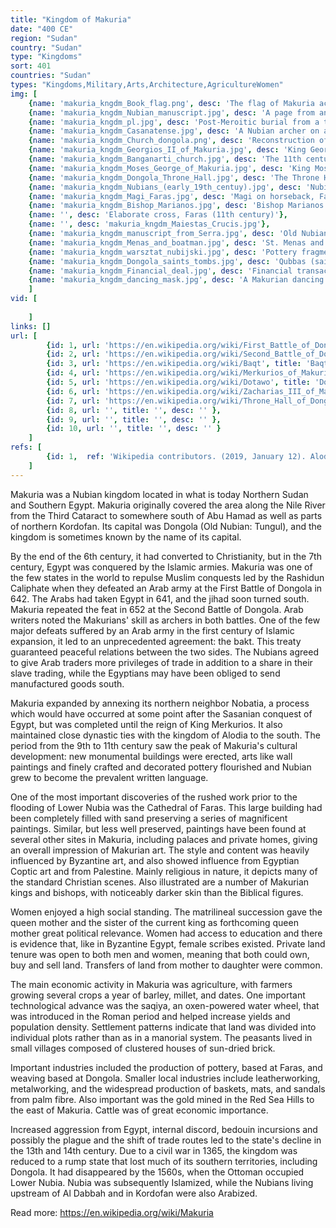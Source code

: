 ```yaml
---
title: "Kingdom of Makuria"
date: "400 CE"
region: "Sudan"
country: "Sudan" 
type: "Kingdoms"
sort: 401
countries: "Sudan"
types: "Kingdoms,Military,Arts,Architecture,AgricultureWomen"
img: [
    {name: 'makuria_kngdm_Book_flag.png', desc: 'The flag of Makuria according to the Book of Knowledge of All Kingdoms'},
    {name: 'makuria_kngdm_Nubian_manuscript.jpg', desc: 'A page from an Old Nubian translation of Liber Institutionis Michaelis Archangelis from the 9th–10th century, found at Qasr Ibrim, now housed in the British Museum. The name of Michael appears in red.'},
    {name: 'makuria_kngdm_pl.jpg', desc: 'Post-Meroitic burial from a tumulus near the 4th Nile cataract'},
    {name: 'makuria_kngdm_Casanatense.jpg', desc: 'A Nubian archer on a Portuguese manuscript from the 16th century'},
    {name: 'makuria_kngdm_Church_dongola.png', desc: 'Reconstruction of the 9th century "Cruciform Church" of Dongola, the largest church in the kingdom'},
    {name: 'makuria_kngdm_Georgios_II_of_Makuria.jpg', desc: 'King Georgios III (r. late 10th century)'},
    {name: 'makuria_kngdm_Banganarti_church.jpg', desc: 'The 11th century Banganarti church, initiated by Archbishop Georgios'},
    {name: 'makuria_kngdm_Moses_George_of_Makuria.jpg', desc: 'King Moses George (r. 1155-1190), who probably ruled over both Makuria and Alodia'},
    {name: 'makuria_kngdm_Dongola_Throne_Hall.jpg', desc: 'The Throne Hall of Dongola, which was converted into a mosque in 1317.'},
    {name: 'makuria_kngdm_Nubians_(early_19th_centuy).jpg', desc: 'Nubians of the early 19th century'},
    {name: 'makuria_kngdm_Magi_Faras.jpg', desc: 'Magi on horseback, Faras (late 10th–early 11th century'},
    {name: 'makuria_kngdm_Bishop_Marianos.jpg', desc: 'Bishop Marianos with Madonna and Christ Child, Faras (first half of the 11th century)'},
    {name: '', desc: 'Elaborate cross, Faras (11th century)'},
    {name: '', desc: 'makuria_kngdm_Maiestas_Crucis.jpg'},
    {name: 'makuria_kngdm_manuscript_from_Serra.jpg', desc: 'Old Nubian manuscript from Serra East (973) showing some richly robed individual'},
    {name: 'makuria_kngdm_Menas_and_boatman.jpg', desc: 'St. Menas and boatman on an Old Nubian manuscript found in E'},
    {name: 'makuria_kngdm_warsztat_nubijski.jpg', desc: 'Pottery fragment from Faras, c. 900.'},
    {name: 'makuria_kngdm_Dongola_saints_tombs.jpg', desc: 'Qubbas (saints tombs) in Dongola'},
    {name: 'makuria_kngdm_Financial_deal.jpg', desc: 'Financial transaction scene from Dongola (12th century)'},
    {name: 'makuria_kngdm_dancing_mask.jpg', desc: 'A Makurian dancing mask as depicted on a mural from Dongola.'},
    ]
vid: [
        
    ]
links: []
url: [
        {id: 1, url: 'https://en.wikipedia.org/wiki/First_Battle_of_Dongola', title: 'First Battle of Dongola', desc: 'The First Battle of Dongola was a battle between early Arab-Muslim forces of the Rashidun Caliphate and the Nubian-Christian forces of the Kingdom of Makuria in 642. The battle, which resulted in a Makurian victory, temporarily halted Arab incursions into Nubia and set the tone for an atmosphere of hostility between the two cultures until the culmination of the Second Battle of Dongola in 652.' },
        {id: 2, url: 'https://en.wikipedia.org/wiki/Second_Battle_of_Dongola', title: 'Second Battle of Dongola', desc: 'The Second Battle of Dongola or Siege of Dongola was a military engagement between early Arab-Egyptian forces of the Rashidun Caliphate and the Nubian-Christian forces of the kingdom of Makuria in 652. The battle ended Muslim expansion into Nubia, establishing trade and a historic peace between the Muslim world and a Christian nation. As a result, Makuria was able to grow into a regional power that would dominate Nubia for over the next 500 years.' },
        {id: 3, url: 'https://en.wikipedia.org/wiki/Baqt', title: 'Baqt', desc: 'The Baqt (or Bakt) was a 7th-century CE treaty between the Christian state of Makuria and the new Muslim rulers of Egypt. Lasting almost seven hundred years, it is by some measures the longest-lasting treaty in history. The name comes either from the Egyptian''s term for barter, or the Greco-Roman term for pact.' },
        {id: 4, url: 'https://en.wikipedia.org/wiki/Merkurios_of_Makuria', title: 'Merkurios of Makuria', desc: 'Merkurios (reigned 697 - ca. 722) was ruler of the Nubian kingdom of Makuria. Authorities believe that during his reign Makuria absorbed the Nubian kingdom of Nobatia.' },
        {id: 5, url: 'https://en.wikipedia.org/wiki/Dotawo', title: 'Dotawo', desc: 'Dotawo (Old Nubian: Lower Dau or Daw) was a kingdom that might have existed in the Beja Region of Lower Nubia (Northern Sudan and Southern Egypt) in the Middle Ages. It has long been known that a kingdom by this name is mentioned as existing during the collapse of the Kingdom of Makuria in the thirteenth century. It was reported to be one of the last surviving Christian states in the region.' },
        {id: 6, url: 'https://en.wikipedia.org/wiki/Zacharias_III_of_Makuria', title: 'Zacharias III of Makuria', desc: 'Zacharias III (Arabic: Zakarya ibn-Bahnas) (c. 822 – c. 854) was ruler of the Nubian kingdom of Makuria. In 833 he ceased paying the Baqt to the rulers of Egypt, and prepared to fight the Abbasid Caliph al-Mu''tasim (833-842) over the tribute. He sent his son Georgios (Arabic: Firaki) to renegotiate the terms, and al-Mu''tasim reduced the payment to once every third year. When the Beja refused to pay their tribute to the Abbasids in 854, the forces of Makuria joined with them in attacking Egypt. They slew the Egyptian working the emerald mines in the Eastern Desert, invaded Upper Egypt and pillaged Edfu, Esna and many other villages.' },
        {id: 7, url: 'https://en.wikipedia.org/wiki/Throne_Hall_of_Dongola', title: 'Throne Hall of Dongola', desc: 'The Throne Hall of Dongola, also known as the Mosque Building, is an archaeological site in Old Dongola, Sudan. It is a two-storey brick building situated on a rocky hill, overlooking the town and the Nile valley. It was originally built in the 9th century, serving as the richly adorned representative building of the Makurian kings.' },
        {id: 8, url: '', title: '', desc: '' },
        {id: 9, url: '', title: '', desc: '' },
        {id: 10, url: '', title: '', desc: '' }
    ]
refs: [
        {id: 1,  ref: 'Wikipedia contributors. (2019, January 12). Alodia. In Wikipedia, The Free Encyclopedia. Retrieved 19:53, February 3, 2019, from ', url: 'https://en.wikipedia.org/w/index.php?title=Alodia&oldid=878052780'}
    ]
---
```

Makuria was a Nubian kingdom located in what is today Northern Sudan and Southern Egypt. Makuria originally covered the area along the Nile River from the Third Cataract to somewhere south of Abu Hamad as well as parts of northern Kordofan. Its capital was Dongola (Old Nubian: Tungul), and the kingdom is sometimes known by the name of its capital.

By the end of the 6th century, it had converted to Christianity, but in the 7th century, Egypt was conquered by the Islamic armies. Makuria was one of the few states in the world to repulse Muslim conquests led by the Rashidun Caliphate when they defeated an Arab army at the First Battle of Dongola in 642. The Arabs had taken Egypt in 641, and the jihad soon turned south. Makuria repeated the feat in 652 at the Second Battle of Dongola. Arab writers noted the Makurians' skill as archers in both battles. One of the few major defeats suffered by an Arab army in the first century of Islamic expansion, it led to an unprecedented agreement: the bakt. This treaty guaranteed peaceful relations between the two sides. The Nubians agreed to give Arab traders more privileges of trade in addition to a share in their slave trading, while the Egyptians may have been obliged to send manufactured goods south.

Makuria expanded by annexing its northern neighbor Nobatia, a process which would have occurred at some point after the Sasanian conquest of Egypt, but was completed until the reign of King Merkurios. It also maintained close dynastic ties with the kingdom of Alodia to the south. The period from the 9th to 11th century saw the peak of Makuria's cultural development: new monumental buildings were erected, arts like wall paintings and finely crafted and decorated pottery flourished and Nubian grew to become the prevalent written language.

One of the most important discoveries of the rushed work prior to the flooding of Lower Nubia was the Cathedral of Faras. This large building had been completely filled with sand preserving a series of magnificent paintings. Similar, but less well preserved, paintings have been found at several other sites in Makuria, including palaces and private homes, giving an overall impression of Makurian art. The style and content was heavily influenced by Byzantine art, and also showed influence from Egyptian Coptic art and from Palestine. Mainly religious in nature, it depicts many of the standard Christian scenes. Also illustrated are a number of Makurian kings and bishops, with noticeably darker skin than the Biblical figures.

Women enjoyed a high social standing. The matrilineal succession gave the queen mother and the sister of the current king as forthcoming queen mother great political relevance. Women had access to education and there is evidence that, like in Byzantine Egypt, female scribes existed. Private land tenure was open to both men and women, meaning that both could own, buy and sell land. Transfers of land from mother to daughter were common. 

The main economic activity in Makuria was agriculture, with farmers growing several crops a year of barley, millet, and dates. One important technological advance was the saqiya, an oxen-powered water wheel, that was introduced in the Roman period and helped increase yields and population density. Settlement patterns indicate that land was divided into individual plots rather than as in a manorial system. The peasants lived in small villages composed of clustered houses of sun-dried brick.

Important industries included the production of pottery, based at Faras, and weaving based at Dongola. Smaller local industries include leatherworking, metalworking, and the widespread production of baskets, mats, and sandals from palm fibre. Also important was the gold mined in the Red Sea Hills to the east of Makuria. Cattle was of great economic importance. 

Increased aggression from Egypt, internal discord, bedouin incursions and possibly the plague and the shift of trade routes led to the state's decline in the 13th and 14th century. Due to a civil war in 1365, the kingdom was reduced to a rump state that lost much of its southern territories, including Dongola. It had disappeared by the 1560s, when the Ottoman occupied Lower Nubia. Nubia was subsequently Islamized, while the Nubians living upstream of Al Dabbah and in Kordofan were also Arabized.

Read more:
https://en.wikipedia.org/wiki/Makuria